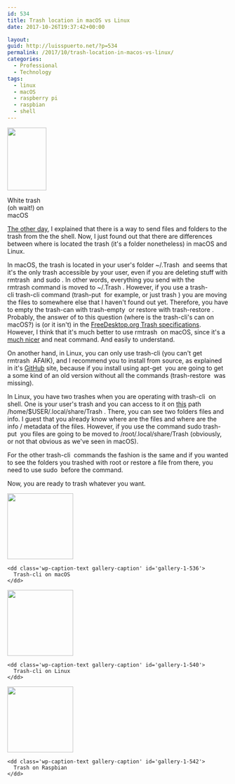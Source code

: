 ```yaml
---
id: 534
title: Trash location in macOS vs Linux
date: 2017-10-26T19:37:42+00:00

layout: 
guid: http://luisspuerto.net/?p=534
permalink: /2017/10/trash-location-in-macos-vs-linux/
categories:
  - Professional
  - Technology
tags:
  - linux
  - macOS
  - raspberry pi
  - raspbian
  - shell
---
```

<div id="attachment_535" style="width: 99px" class="wp-caption alignleft">
  <a href="http://luisspuerto.net/wp-content/uploads/2017/10/Screen-Shot-2017-10-26-at-17.59.52.png"><img class="size-full wp-image-535" src="http://luisspuerto.net/wp-content/uploads/2017/10/Screen-Shot-2017-10-26-at-17.59.52.png" alt="" width="89" height="143" /></a>
  
  <p class="wp-caption-text">
    White trash (oh wait!) on macOS
  </p>
</div>

[The other day](http://luisspuerto.net/2017/10/trash-instead-of-rm/), I explained that there is a way to send files and folders to the trash from the the shell. Now, I just found out that there are differences between where is located the trash (it's a folder nonetheless) in macOS and Linux.

In macOS, the trash is located in your user's folder <span class="lang:sh highlight:0 decode:true crayon-inline ">~/.Trash</span>  and seems that it's the only trash accessible by your user, even if you are deleting stuff with <span class="lang:sh highlight:0 decode:true crayon-inline ">rmtrash</span>  and <span class="lang:sh highlight:0 decode:true crayon-inline ">sudo</span> . In other words, everything you send with the <span class="lang:sh highlight:0 decode:true crayon-inline ">rmtrash</span> command is moved to <span class="lang:sh highlight:0 decode:true  crayon-inline ">~/.Trash</span> . However, if you use a <span class="lang:sh highlight:0 decode:true crayon-inline">trash-cli</span> trash-cli command (<span class="lang:sh highlight:0 decode:true  crayon-inline ">trash-put</span>  for example, or just <span class="lang:sh highlight:0 decode:true  crayon-inline ">trash</span> ) you are moving the files to somewhere else that I haven't found out yet. Therefore, you have to empty the trash-can with <span class="lang:sh highlight:0 decode:true  crayon-inline ">trash-empty</span>  or restore with <span class="lang:sh highlight:0 decode:true  crayon-inline ">trash-restore</span> . Probably, the answer of to this question (where is the trash-cli's can on macOS?) is (or it isn't) in the [FreeDesktop.org Trash specifications](http://www.ramendik.ru/docs/trashspec.html). However, I think that it's much better to use <span class="lang:sh highlight:0 decode:true  crayon-inline ">rmtrash</span>  on macOS, since it's a [much nicer](https://github.com/PhrozenByte/rmtrash) and neat command. And easily to understand.

On another hand, in Linux, you can only use trash-cli (you can't get <span class="lang:sh highlight:0 decode:true  crayon-inline ">rmtrash</span>  AFAIK), and I recommend you to install from source, as explained in it's [GitHub](https://github.com/andreafrancia/trash-cli) site, because if you install using <span class="lang:sh highlight:0 decode:true  crayon-inline ">apt-get</span>  you are going to get a some kind of an old version without all the commands (<span class="lang:sh highlight:0 decode:true  crayon-inline ">trash-restore</span>  was missing).

In Linux, you have two trashes when you are operating with <span class="lang:sh highlight:0 decode:true  crayon-inline ">trash-cli</span>  on shell. One is your user's trash and you can access to it on [this](https://askubuntu.com/questions/102099/where-is-the-trash-folder) path <span class="lang:sh highlight:0 decode:true  crayon-inline ">/home/$USER/.local/share/Trash</span> . There, you can see two folders files and info. I guest that you already know where are the files and where are the info / metadata of the files. However, if you use the command <span class="lang:sh highlight:0 decode:true  crayon-inline ">sudo trash-put</span>  you files are going to be moved to <span class="lang:sh highlight:0 decode:true  crayon-inline ">/root/.local/share/Trash</span> (obviously, or not that obvious as we've seen in macOS).

For the other <span class="lang:sh highlight:0 decode:true  crayon-inline ">trash-cli</span>  commands the fashion is the same and if you wanted to see the folders you trashed with root or restore a file from there, you need to use <span class="lang:sh highlight:0 decode:true  crayon-inline ">sudo</span>  before the command.

Now, you are ready to trash whatever you want.

<div id='gallery-1' class='gallery galleryid-534 gallery-columns-3 gallery-size-thumbnail'>
  <dl class='gallery-item'>
    <dt class='gallery-icon landscape'>
      <a href='http://luisspuerto.net/wp-content/uploads/2017/10/Screen-Shot-2017-10-26-at-18.40.02.png'><img width="150" height="150" src="http://luisspuerto.net/wp-content/uploads/2017/10/Screen-Shot-2017-10-26-at-18.40.02-150x150.png" class="attachment-thumbnail size-thumbnail" alt="" aria-describedby="gallery-1-536" srcset="http://luisspuerto.net/wp-content/uploads/2017/10/Screen-Shot-2017-10-26-at-18.40.02-150x150.png 150w, http://luisspuerto.net/wp-content/uploads/2017/10/Screen-Shot-2017-10-26-at-18.40.02-480x480.png 480w, http://luisspuerto.net/wp-content/uploads/2017/10/Screen-Shot-2017-10-26-at-18.40.02-50x50.png 50w" sizes="(max-width: 150px) 100vw, 150px" /></a>
    </dt>
    
    <dd class='wp-caption-text gallery-caption' id='gallery-1-536'>
      Trash-cli on macOS
    </dd>
  </dl>
  
  <dl class='gallery-item'>
    <dt class='gallery-icon landscape'>
      <a href='http://luisspuerto.net/wp-content/uploads/2017/10/Screen-Shot-2017-10-26-at-19.10.53.png'><img width="150" height="150" src="http://luisspuerto.net/wp-content/uploads/2017/10/Screen-Shot-2017-10-26-at-19.10.53-150x150.png" class="attachment-thumbnail size-thumbnail" alt="" aria-describedby="gallery-1-540" srcset="http://luisspuerto.net/wp-content/uploads/2017/10/Screen-Shot-2017-10-26-at-19.10.53-150x150.png 150w, http://luisspuerto.net/wp-content/uploads/2017/10/Screen-Shot-2017-10-26-at-19.10.53-480x480.png 480w, http://luisspuerto.net/wp-content/uploads/2017/10/Screen-Shot-2017-10-26-at-19.10.53-50x50.png 50w" sizes="(max-width: 150px) 100vw, 150px" /></a>
    </dt>
    
    <dd class='wp-caption-text gallery-caption' id='gallery-1-540'>
      Trash-cli on Linux
    </dd>
  </dl>
  
  <dl class='gallery-item'>
    <dt class='gallery-icon landscape'>
      <a href='http://luisspuerto.net/wp-content/uploads/2017/10/Screen-Shot-2017-10-26-at-18.33.15.png'><img width="150" height="150" src="http://luisspuerto.net/wp-content/uploads/2017/10/Screen-Shot-2017-10-26-at-18.33.15-150x150.png" class="attachment-thumbnail size-thumbnail" alt="" aria-describedby="gallery-1-542" srcset="http://luisspuerto.net/wp-content/uploads/2017/10/Screen-Shot-2017-10-26-at-18.33.15-150x150.png 150w, http://luisspuerto.net/wp-content/uploads/2017/10/Screen-Shot-2017-10-26-at-18.33.15-480x480.png 480w, http://luisspuerto.net/wp-content/uploads/2017/10/Screen-Shot-2017-10-26-at-18.33.15-50x50.png 50w" sizes="(max-width: 150px) 100vw, 150px" /></a>
    </dt>
    
    <dd class='wp-caption-text gallery-caption' id='gallery-1-542'>
      Trash on Raspbian
    </dd>
  </dl>
  
  <br style="clear: both" />
</div>